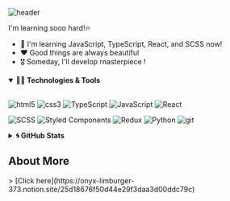 ![header](https://capsule-render.vercel.app/api?type=waving&color=timeGradient&height=240&section=header&text=Hi,%20My%20Name%20is%20Seop👋&fontSize=50&animation=fadeIn&fontAlignY=36)

I'm learning sooo hard!🔥

- 🌱 I'm learning JavaScript, TypeScript, React, and SCSS now!
- ❤️ Good things are always beautiful
- 🎖️ Someday, I'll develop rnasterpiece !


<details markdown="1" open>
<summary><strong>👩‍💻 Technologies & Tools</strong></summary>

<br/>

<p align="left">
  <img alt="html5" src="https://img.shields.io/badge/-HTML5-E34F26?&style=for-the-badge&logo=html5&logoColor=white"/>
  <img alt="css3" src="https://img.shields.io/badge/-CSS3-046FBA?&style=for-the-badge&logo=CSS3&logoColor=white"/>
  <img alt="TypeScript" src="https://img.shields.io/badge/TypeScript-007ACC?&style=for-the-badge&logo=typescript&logoColor=white"/>
  <img alt="JavaScript" src="https://img.shields.io/badge/javascript%20-%23323330.svg?&style=for-the-badge&logo=javascript&logoColor=%23F7DF1E"/>
  <img alt="React" src="http://img.shields.io/badge/react%20-%2361DAFB?&style=for-the-badge&logo=react&logoColor=white"/>
</p>
<p align="left">
  <img alt="SCSS" src="https://img.shields.io/badge/Sass-CC6699?&style=for-the-badge&logo=sass&logoColor=white"/>
  <img alt="Styled Components" src="https://img.shields.io/badge/-Styled_Components-db7092?style=for-the-badge&logo=styled-components&logoColor=white" />
  <img alt="Redux" src="https://img.shields.io/badge/-Redux-764ABC?&style=for-the-badge&logo=redux&logoColor=white"/>
  <img alt="Python" src="https://img.shields.io/badge/python%20-%2314354C.svg?&style=for-the-badge&logo=python&logoColor=white"/>
  <img alt="git" src="https://img.shields.io/badge/-Git-F05032?style=for-the-badge&logo=git&logoColor=white" />
</p>

</details>

<details markdown="1">
<summary><strong>🌀 GitHub Stats</strong></summary>

<br/>

<p align = "center">
  <img src = "https://github-readme-stats.vercel.app/api?username=sangseophwang&show_icons=true&theme=radical&count_private=true&line_height=27">
</p>

</details>

<h2> About More </h2> 
> [Click here](https://onyx-limburger-373.notion.site/25d18676f50d44e29f3daa3d00ddc79c)

<br/>


<!--
**sangseophwang/sangseophwang** is a ✨ _special_ ✨ repository because its `README.md` (this file) appears on your GitHub profile.

Here are some ideas to get you started:

- 🔭 I’m currently working on ...
- 🌱 I’m currently learning ...
- 👯 I’m looking to collaborate on ...
- 🤔 I’m looking for help with ...
- 💬 Ask me about ...
- 📫 How to reach me: ...
- 😄 Pronouns: ...
- ⚡ Fun fact: ...
-->
